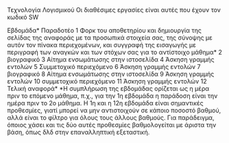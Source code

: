 Τεχνολογία Λογισμικού
Οι διαθέσιμες εργασίες είναι αυτές που έχουν τον κωδικό SW

Εβδομάδα*	Παραδοτέο
1	Φορκ του αποθετηρίου και δημιουργία της σελίδας της αναφοράς με τα προσωπικά στοιχεία σας, της σύνοψης με αυτόν τον πίνακα περιεχομένων, και συγγραφή της εισαγωγής με περιγραφή των αναγκών και των στόχων σας για το αντίστοιχο μάθημα*
2	βιογραφικό
3	Αίτημα ενσωμάτωσης στην ιστοσελίδα
4	Άσκηση γραμμής εντολών
5	Συμμετοχικό περιεχόμενο
6	Άσκηση γραμμής εντολών
7	βιογραφικό
8	Αίτημα ενσωμάτωσης στην ιστοσελίδα
9	Άσκηση γραμμής εντολών
10	συμμετοχικό περιεχόμενο
11	Άσκηση γραμμής εντολών
12	Τελική αναφορά*
*Η συμπλήρωση της εβδομάδας ορίζεται ως η μέρα πριν το επόμενο μάθημα, π.χ., για την 1η εβδομάδα η παράδοση είναι την ημέρα πριν το 2ο μάθημα. Η 1η και η 12η εβδομάδα είναι σημαντικές προθεσμίες, γιατί μπορεί να μην αντιστοιχούν σε κάποιο ποσοστό βαθμού, αλλά είναι το φίλτρο για όλους τους άλλους βαθμούς. Για παράδειγμα, όποιος χάσει και τις δύο αυτές προθεσμίες βαθμολογείται με άριστα την βάση, όπως δλδ στην επαναλληπτική εξεταστική.
